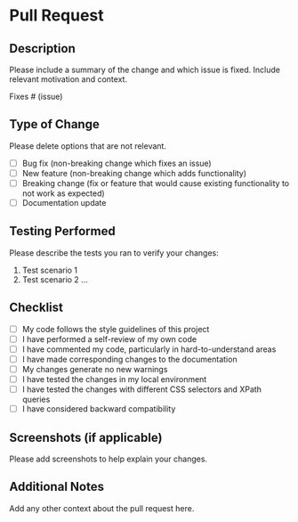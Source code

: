 # Pull Request

## Description
Please include a summary of the change and which issue is fixed. Include relevant motivation and context.

Fixes # (issue)

## Type of Change
Please delete options that are not relevant.

- [ ] Bug fix (non-breaking change which fixes an issue)
- [ ] New feature (non-breaking change which adds functionality)
- [ ] Breaking change (fix or feature that would cause existing functionality to not work as expected)
- [ ] Documentation update

## Testing Performed
Please describe the tests you ran to verify your changes:

1. Test scenario 1
2. Test scenario 2
...

## Checklist
- [ ] My code follows the style guidelines of this project
- [ ] I have performed a self-review of my own code
- [ ] I have commented my code, particularly in hard-to-understand areas
- [ ] I have made corresponding changes to the documentation
- [ ] My changes generate no new warnings
- [ ] I have tested the changes in my local environment
- [ ] I have tested the changes with different CSS selectors and XPath queries
- [ ] I have considered backward compatibility

## Screenshots (if applicable)
Please add screenshots to help explain your changes.

## Additional Notes
Add any other context about the pull request here.